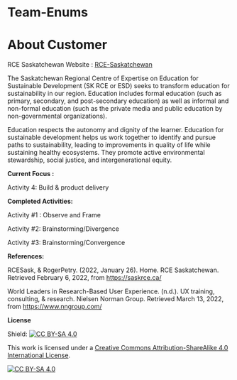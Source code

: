 # Team-Enums

# About Customer

RCE Saskatchewan  Website : [RCE-Saskatchewan](https://saskrce.ca/)

The Saskatchewan Regional Centre of Expertise on Education for Sustainable Development (SK RCE or ESD) seeks to transform education for sustainability in our region. Education includes formal education (such as primary, secondary, and post-secondary education) as well as informal and non-formal education (such as the private media and public education by non-governmental organizations). 

Education respects the autonomy and dignity of the learner. Education for sustainable development helps us work together to identify and pursue paths to sustainability, leading to improvements in quality of life while sustaining healthy ecosystems. They promote active environmental stewardship, social justice, and intergenerational equity.


**Current Focus :**

Activity 4: Build & product delivery

**Completed Activities:**

Activity #1 : Observe and Frame

Activity #2: Brainstorming/Divergence

Activity #3: Brainstorming/Convergence

**References:**

RCESask, & RogerPetry. (2022, January 26). Home. RCE Saskatchewan. Retrieved February 6, 2022, from https://saskrce.ca/ 

World Leaders in Research-Based User Experience. (n.d.). UX training, consulting, &amp; research. Nielsen Norman Group. Retrieved March 13, 2022, from https://www.nngroup.com/ 

**License**

Shield: [![CC BY-SA 4.0][cc-by-sa-shield]][cc-by-sa]

This work is licensed under a
[Creative Commons Attribution-ShareAlike 4.0 International License][cc-by-sa].

[![CC BY-SA 4.0][cc-by-sa-image]][cc-by-sa]

[cc-by-sa]: http://creativecommons.org/licenses/by-sa/4.0/
[cc-by-sa-image]: https://licensebuttons.net/l/by-sa/4.0/88x31.png
[cc-by-sa-shield]: https://img.shields.io/badge/License-CC%20BY--SA%204.0-lightgrey.svg
